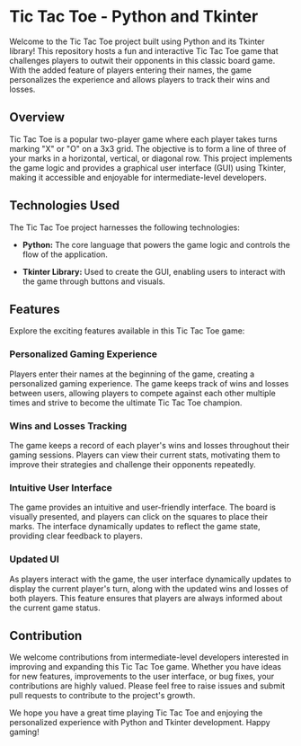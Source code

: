 # Tic Tac Toe - Python and Tkinter

Welcome to the Tic Tac Toe project built using Python and its Tkinter library! This repository hosts a fun and interactive Tic Tac Toe game that challenges players to outwit their opponents in this classic board game. With the added feature of players entering their names, the game personalizes the experience and allows players to track their wins and losses.

## Overview

Tic Tac Toe is a popular two-player game where each player takes turns marking "X" or "O" on a 3x3 grid. The objective is to form a line of three of your marks in a horizontal, vertical, or diagonal row. This project implements the game logic and provides a graphical user interface (GUI) using Tkinter, making it accessible and enjoyable for intermediate-level developers.

## Technologies Used

The Tic Tac Toe project harnesses the following technologies:

- **Python:** The core language that powers the game logic and controls the flow of the application.

- **Tkinter Library:** Used to create the GUI, enabling users to interact with the game through buttons and visuals.

## Features

Explore the exciting features available in this Tic Tac Toe game:

### Personalized Gaming Experience

Players enter their names at the beginning of the game, creating a personalized gaming experience. The game keeps track of wins and losses between users, allowing players to compete against each other multiple times and strive to become the ultimate Tic Tac Toe champion.

### Wins and Losses Tracking

The game keeps a record of each player's wins and losses throughout their gaming sessions. Players can view their current stats, motivating them to improve their strategies and challenge their opponents repeatedly.

### Intuitive User Interface

The game provides an intuitive and user-friendly interface. The board is visually presented, and players can click on the squares to place their marks. The interface dynamically updates to reflect the game state, providing clear feedback to players.

### Updated UI

As players interact with the game, the user interface dynamically updates to display the current player's turn, along with the updated wins and losses of both players. This feature ensures that players are always informed about the current game status.

## Contribution

We welcome contributions from intermediate-level developers interested in improving and expanding this Tic Tac Toe game. Whether you have ideas for new features, improvements to the user interface, or bug fixes, your contributions are highly valued. Please feel free to raise issues and submit pull requests to contribute to the project's growth.

We hope you have a great time playing Tic Tac Toe and enjoying the personalized experience with Python and Tkinter development. Happy gaming!
